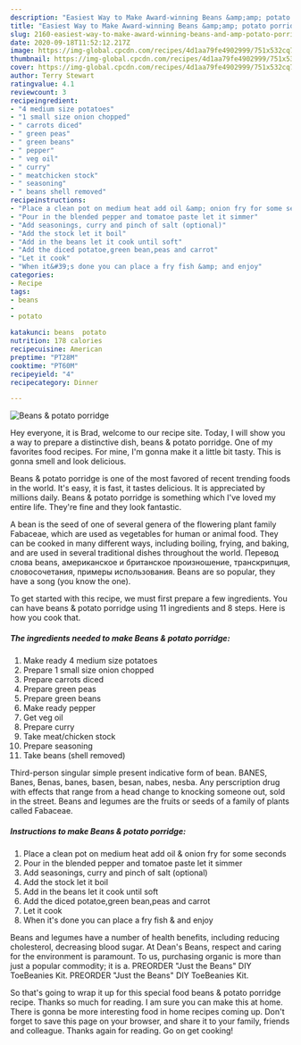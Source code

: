 ```yaml
---
description: "Easiest Way to Make Award-winning Beans &amp;amp; potato porridge"
title: "Easiest Way to Make Award-winning Beans &amp;amp; potato porridge"
slug: 2160-easiest-way-to-make-award-winning-beans-and-amp-potato-porridge
date: 2020-09-18T11:52:12.217Z
image: https://img-global.cpcdn.com/recipes/4d1aa79fe4902999/751x532cq70/beans-potato-porridge-recipe-main-photo.jpg
thumbnail: https://img-global.cpcdn.com/recipes/4d1aa79fe4902999/751x532cq70/beans-potato-porridge-recipe-main-photo.jpg
cover: https://img-global.cpcdn.com/recipes/4d1aa79fe4902999/751x532cq70/beans-potato-porridge-recipe-main-photo.jpg
author: Terry Stewart
ratingvalue: 4.1
reviewcount: 3
recipeingredient:
- "4 medium size potatoes"
- "1 small size onion chopped"
- " carrots diced"
- " green peas"
- " green beans"
- " pepper"
- " veg oil"
- " curry"
- " meatchicken stock"
- " seasoning"
- " beans shell removed"
recipeinstructions:
- "Place a clean pot on medium heat add oil &amp; onion fry for some seconds"
- "Pour in the blended pepper and tomatoe paste let it simmer"
- "Add seasonings, curry and pinch of salt (optional)"
- "Add the stock let it boil"
- "Add in the beans let it cook until soft"
- "Add the diced potatoe,green bean,peas and carrot"
- "Let it cook"
- "When it&#39;s done you can place a fry fish &amp; and enjoy"
categories:
- Recipe
tags:
- beans
- 
- potato

katakunci: beans  potato 
nutrition: 178 calories
recipecuisine: American
preptime: "PT28M"
cooktime: "PT60M"
recipeyield: "4"
recipecategory: Dinner

---
```



![Beans &amp; potato porridge](https://img-global.cpcdn.com/recipes/4d1aa79fe4902999/751x532cq70/beans-potato-porridge-recipe-main-photo.jpg)

Hey everyone, it is Brad, welcome to our recipe site. Today, I will show you a way to prepare a distinctive dish, beans &amp; potato porridge. One of my favorites food recipes. For mine, I'm gonna make it a little bit tasty. This is gonna smell and look delicious.

Beans &amp; potato porridge is one of the most favored of recent trending foods in the world. It's easy, it is fast, it tastes delicious. It is appreciated by millions daily. Beans &amp; potato porridge is something which I've loved my entire life. They're fine and they look fantastic.

A bean is the seed of one of several genera of the flowering plant family Fabaceae, which are used as vegetables for human or animal food. They can be cooked in many different ways, including boiling, frying, and baking, and are used in several traditional dishes throughout the world. Перевод слова beans, американское и британское произношение, транскрипция, словосочетания, примеры использования. Beans are so popular, they have a song (you know the one).


To get started with this recipe, we must first prepare a few ingredients. You can have beans &amp; potato porridge using 11 ingredients and 8 steps. Here is how you cook that.

<!--inarticleads1-->

##### The ingredients needed to make Beans &amp; potato porridge:

1. Make ready 4 medium size potatoes
1. Prepare 1 small size onion chopped
1. Prepare  carrots diced
1. Prepare  green peas
1. Prepare  green beans
1. Make ready  pepper
1. Get  veg oil
1. Prepare  curry
1. Take  meat/chicken stock
1. Prepare  seasoning
1. Take  beans (shell removed)


Third-person singular simple present indicative form of bean. BANES, Banes, Benas, banes, basen, besan, nabes, nesba. Any perscription drug with effects that range from a head change to knocking someone out, sold in the street. Beans and legumes are the fruits or seeds of a family of plants called Fabaceae. 

<!--inarticleads2-->

##### Instructions to make Beans &amp; potato porridge:

1. Place a clean pot on medium heat add oil &amp; onion fry for some seconds
1. Pour in the blended pepper and tomatoe paste let it simmer
1. Add seasonings, curry and pinch of salt (optional)
1. Add the stock let it boil
1. Add in the beans let it cook until soft
1. Add the diced potatoe,green bean,peas and carrot
1. Let it cook
1. When it&#39;s done you can place a fry fish &amp; and enjoy


Beans and legumes have a number of health benefits, including reducing cholesterol, decreasing blood sugar. At Dean&#39;s Beans, respect and caring for the environment is paramount. To us, purchasing organic is more than just a popular commodity; it is a. PREORDER &#34;Just the Beans&#34; DIY ToeBeanies Kit. PREORDER &#34;Just the Beans&#34; DIY ToeBeanies Kit. 

So that's going to wrap it up for this special food beans &amp; potato porridge recipe. Thanks so much for reading. I am sure you can make this at home. There is gonna be more interesting food in home recipes coming up. Don't forget to save this page on your browser, and share it to your family, friends and colleague. Thanks again for reading. Go on get cooking!
